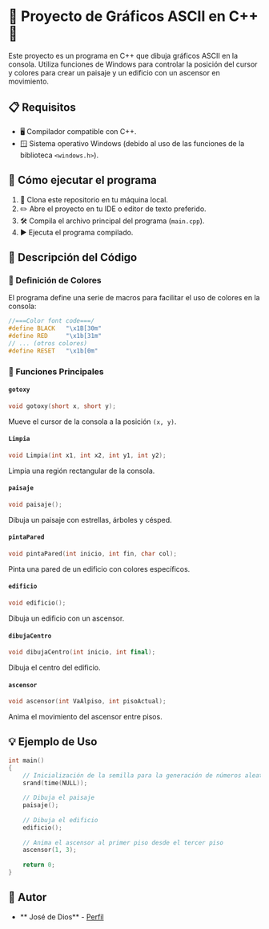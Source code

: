 # 🌟 Proyecto de Gráficos ASCII en C++ 🌟

Este proyecto es un programa en C++ que dibuja gráficos ASCII en la consola. Utiliza funciones de Windows para controlar la posición del cursor y colores para crear un paisaje y un edificio con un ascensor en movimiento.

## 📋 Requisitos

- 🖥️ Compilador compatible con C++.
- 🪟 Sistema operativo Windows (debido al uso de las funciones de la biblioteca `<windows.h>`).

## 🚀 Cómo ejecutar el programa

1. 📂 Clona este repositorio en tu máquina local.
2. ✏️ Abre el proyecto en tu IDE o editor de texto preferido.
3. 🛠️ Compila el archivo principal del programa (`main.cpp`).
4. ▶️ Ejecuta el programa compilado.

## 📝 Descripción del Código

### 🎨 Definición de Colores

El programa define una serie de macros para facilitar el uso de colores en la consola:

```cpp
//===Color font code===/
#define BLACK   "\x1B[30m"
#define RED     "\x1b[31m"
// ... (otros colores)
#define RESET   "\x1b[0m"
```

### 🔧 Funciones Principales

#### `gotoxy`

```cpp
void gotoxy(short x, short y);
```
Mueve el cursor de la consola a la posición `(x, y)`.

#### `Limpia`

```cpp
void Limpia(int x1, int x2, int y1, int y2);
```
Limpia una región rectangular de la consola.

#### `paisaje`

```cpp
void paisaje();
```
Dibuja un paisaje con estrellas, árboles y césped.

#### `pintaPared`

```cpp
void pintaPared(int inicio, int fin, char col);
```
Pinta una pared de un edificio con colores específicos.

#### `edificio`

```cpp
void edificio();
```
Dibuja un edificio con un ascensor.

#### `dibujaCentro`

```cpp
void dibujaCentro(int inicio, int final);
```
Dibuja el centro del edificio.

#### `ascensor`

```cpp
void ascensor(int VaAlpiso, int pisoActual);
```
Anima el movimiento del ascensor entre pisos.

## 💡 Ejemplo de Uso

```cpp
int main()
{
    // Inicialización de la semilla para la generación de números aleatorios
    srand(time(NULL));
    
    // Dibuja el paisaje
    paisaje();
    
    // Dibuja el edificio
    edificio();
    
    // Anima el ascensor al primer piso desde el tercer piso
    ascensor(1, 3);
    
    return 0;
}
```

## 👤 Autor

- ** José de Dios** - [Perfil](https://github.com/JoseADios)


